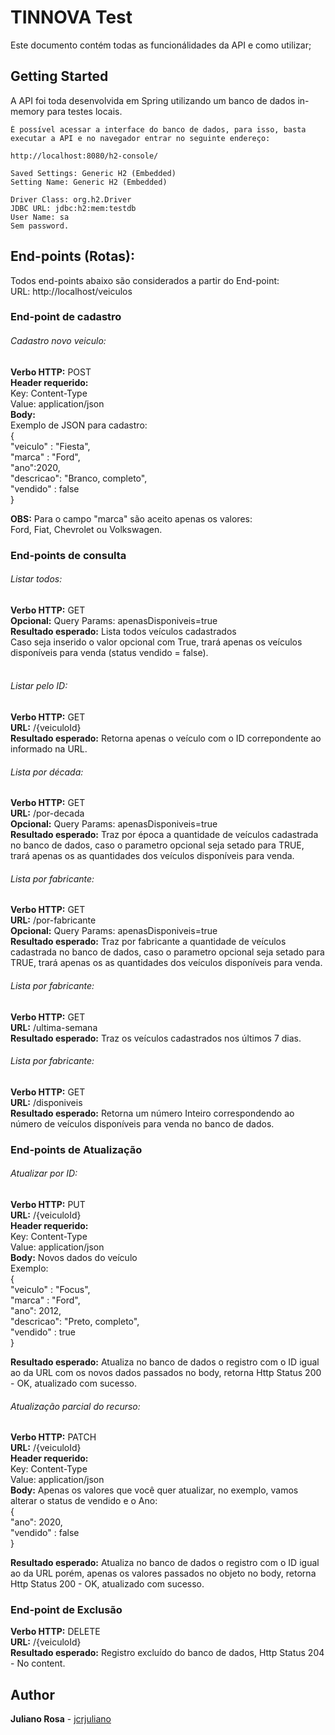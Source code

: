 # TINNOVA Test

Este documento contém todas as funcionálidades da API e como utilizar;

## Getting Started

A API foi toda desenvolvida em Spring utilizando um banco de dados in-memory para testes locais.<br />

```
É possível acessar a interface do banco de dados, para isso, basta executar a API e no navegador entrar no seguinte endereço:

http://localhost:8080/h2-console/

Saved Settings: Generic H2 (Embedded)
Setting Name: Generic H2 (Embedded)

Driver Class: org.h2.Driver
JDBC URL: jdbc:h2:mem:testdb
User Name: sa
Sem password.
```

## End-points (Rotas):

Todos end-points abaixo são considerados a partir do End-point:<br />
URL: http://localhost/veiculos

### **End-point de cadastro**

###### Cadastro novo veiculo:

**Verbo HTTP:** POST<br />
**Header requerido:** <br />
	Key: Content-Type<br />
	Value: application/json<br />
**Body:**<br />
Exemplo de JSON para cadastro:<br />
{<br />
    "veiculo" : "Fiesta",<br />
    "marca" : "Ford",<br />
    "ano":2020,<br />
    "descricao": "Branco, completo",<br />
    "vendido" : false<br />
}<br />

**OBS:** Para o campo "marca" são aceito apenas os valores: <br />
Ford, Fiat, Chevrolet ou Volkswagen.<br />


### **End-points de consulta**

###### Listar todos:

**Verbo HTTP:** GET<br />
**Opcional:** Query Params: apenasDisponiveis=true <br />
**Resultado esperado:** Lista todos veículos cadastrados<br />
Caso seja inserido o valor opcional com True, trará apenas os veículos disponíveis para venda (status vendido = false).<br />
<br />
###### Listar pelo ID:
**Verbo HTTP:** GET<br />
**URL:** /{veiculoId}<br />
**Resultado esperado:** Retorna apenas o veículo com o ID correpondente ao informado na URL.<br />

###### Lista por década:
**Verbo HTTP:** GET<br />
**URL:** /por-decada<br />
**Opcional:** Query Params: apenasDisponiveis=true<br />
**Resultado esperado:** Traz por época a quantidade de veículos cadastrada no banco de dados, caso o parametro opcional seja setado para TRUE, trará apenas os as quantidades dos veículos disponíveis para venda.<br />

###### Lista por fabricante:
**Verbo HTTP:** GET<br />
**URL:** /por-fabricante<br />
**Opcional:** Query Params: apenasDisponiveis=true<br />
**Resultado esperado:** Traz por fabricante a quantidade de veículos cadastrada no banco de dados, caso o parametro opcional seja setado para TRUE, trará apenas os as quantidades dos veículos disponíveis para venda.<br />

###### Lista por fabricante:
**Verbo HTTP:** GET<br />
**URL:** /ultima-semana<br />
**Resultado esperado:** Traz os veículos cadastrados nos últimos 7 dias.<br />

###### Lista por fabricante:

**Verbo HTTP:** GET<br />
**URL:** /disponiveis<br />
**Resultado esperado:** Retorna um número Inteiro correspondendo ao número de veículos disponíveis para venda no banco de dados.<br />

### **End-points de Atualização**

###### Atualizar por ID:

**Verbo HTTP:** PUT<br />
**URL:** /{veiculoId} <br />
**Header requerido:** <br />
	Key: Content-Type<br />
	Value: application/json<br />
**Body:** Novos dados do veículo<br />
Exemplo:<br />
{<br />
    "veiculo" : "Focus",<br />
    "marca" : "Ford",<br />
    "ano": 2012,<br />
    "descricao": "Preto, completo",<br />
    "vendido" : true<br />
}<br />

**Resultado esperado:** Atualiza no banco de dados o registro com o ID igual ao da URL com os novos dados passados no body, retorna Http Status 200 - OK, atualizado com sucesso. <br />

###### Atualização parcial do recurso:

**Verbo HTTP:** PATCH<br />
**URL:** /{veiculoId} <br />
**Header requerido:** <br />
	Key: Content-Type<br />
	Value: application/json<br />
**Body:** Apenas os valores que você quer atualizar, no exemplo, vamos alterar o status de vendido e o Ano:<br />
{<br />
    "ano": 2020,<br />
    "vendido" : false<br />
}

**Resultado esperado:** Atualiza no banco de dados o registro com o ID igual ao da URL porém, apenas os valores passados no objeto no body, retorna Http Status 200 - OK, atualizado com sucesso. <br />

### **End-point de Exclusão**
**Verbo HTTP:** DELETE<br />
**URL:** /{veiculoId}<br />
**Resultado esperado:** Registro excluído do banco de dados, Http Status 204 - No content.<br />

## Author

**Juliano Rosa** - [jcrjuliano](https://github.com/jcrjuliano)
